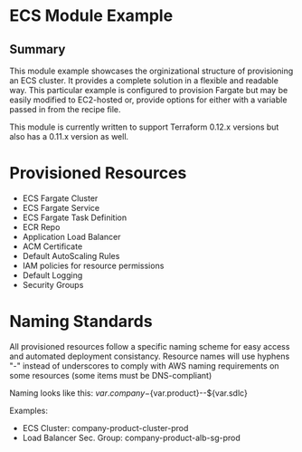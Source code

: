 # ECS Module Example

## Summary
This module example showcases the orginizational structure of provisioning an ECS cluster. It provides a complete solution in a flexible and readable way.
This particular example is configured to provision Fargate but may be easily modified to EC2-hosted or, provide options for either with a variable passed in from the recipe file.

This module is currently written to support Terraform 0.12.x versions but also has a 0.11.x version as well.

# Provisioned Resources
- ECS Fargate Cluster
- ECS Fargate Service
- ECS Fargate Task Definition
- ECR Repo
- Application Load Balancer
- ACM Certificate
- Default AutoScaling Rules
- IAM policies for resource permissions
- Default Logging
- Security Groups

# Naming Standards
All provisioned resources follow a specific naming scheme for easy access and automated deployment consistancy.
Resource names will use hyphens "-" instead of underscores to comply with AWS naming requirements on some resources (some items must be DNS-compliant)

Naming looks like this: ${var.company}-${var.product}-<resource>-${var.sdlc}

Examples:
- ECS Cluster:  company-product-cluster-prod
- Load Balancer Sec. Group: company-product-alb-sg-prod